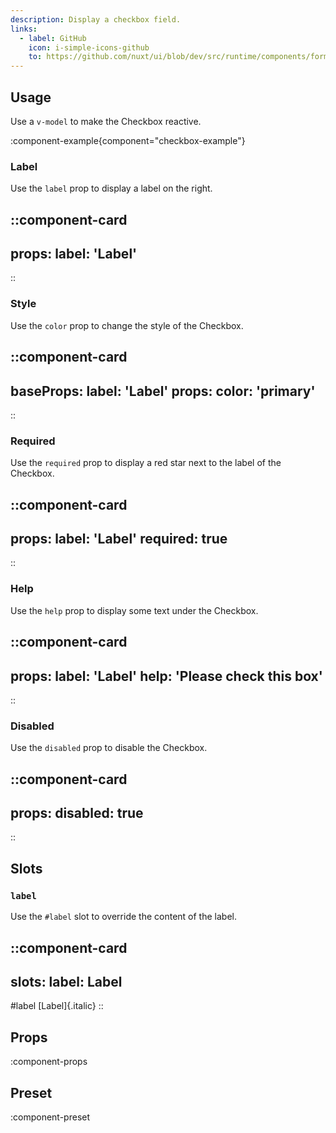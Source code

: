 ```yaml
---
description: Display a checkbox field.
links:
  - label: GitHub
    icon: i-simple-icons-github
    to: https://github.com/nuxt/ui/blob/dev/src/runtime/components/forms/Checkbox.vue
---
```


## Usage

Use a `v-model` to make the Checkbox reactive.

:component-example{component="checkbox-example"}

### Label

Use the `label` prop to display a label on the right.

::component-card
---
props:
  label: 'Label'
---
::

### Style

Use the `color` prop to change the style of the Checkbox.

::component-card
---
baseProps:
  label: 'Label'
props:
  color: 'primary'
---
::

### Required

Use the `required` prop to display a red star next to the label of the Checkbox.

::component-card
---
props:
  label: 'Label'
  required: true
---
::

### Help

Use the `help` prop to display some text under the Checkbox.

::component-card
---
props:
  label: 'Label'
  help: 'Please check this box'
---
::

### Disabled

Use the `disabled` prop to disable the Checkbox.

::component-card
---
props:
  disabled: true
---
::

## Slots

### `label`

Use the `#label` slot to override the content of the label.

::component-card
---
slots:
  label: <span class="italic">Label</span>
---

#label
  [Label]{.italic}
::

## Props

:component-props

## Preset

:component-preset
